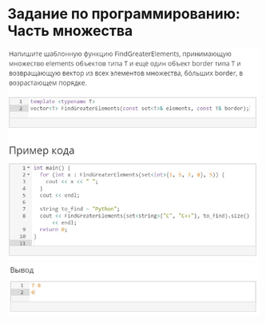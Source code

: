 # Задание по программированию: Часть множества
![image](./../../assets/136.jpg)
![image](./../../assets/137.jpg)
